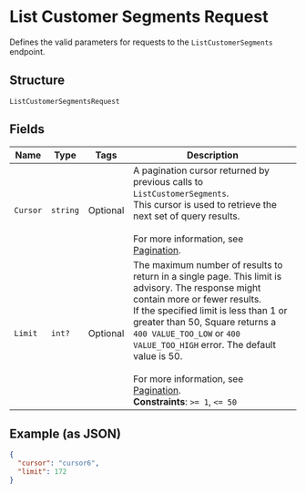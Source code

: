 
# List Customer Segments Request

Defines the valid parameters for requests to the `ListCustomerSegments` endpoint.

## Structure

`ListCustomerSegmentsRequest`

## Fields

| Name | Type | Tags | Description |
|  --- | --- | --- | --- |
| `Cursor` | `string` | Optional | A pagination cursor returned by previous calls to `ListCustomerSegments`.<br>This cursor is used to retrieve the next set of query results.<br><br>For more information, see [Pagination](https://developer.squareup.com/docs/build-basics/common-api-patterns/pagination). |
| `Limit` | `int?` | Optional | The maximum number of results to return in a single page. This limit is advisory. The response might contain more or fewer results.<br>If the specified limit is less than 1 or greater than 50, Square returns a `400 VALUE_TOO_LOW` or `400 VALUE_TOO_HIGH` error. The default value is 50.<br><br>For more information, see [Pagination](https://developer.squareup.com/docs/build-basics/common-api-patterns/pagination).<br>**Constraints**: `>= 1`, `<= 50` |

## Example (as JSON)

```json
{
  "cursor": "cursor6",
  "limit": 172
}
```

